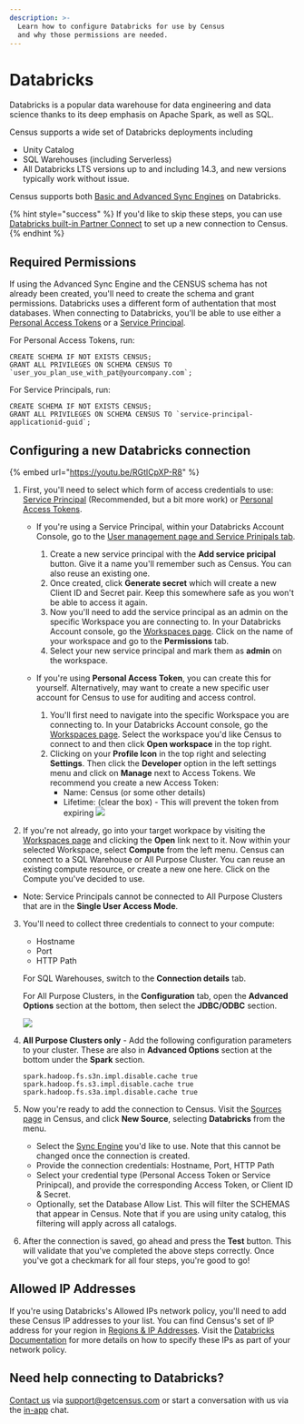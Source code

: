 ```yaml
---
description: >-
  Learn how to configure Databricks for use by Census
  and why those permissions are needed.
---
```


# Databricks

Databricks is a popular data warehouse for data engineering and data science thanks to its deep emphasis on Apache Spark, as well as SQL.

Census supports a wide set of Databricks deployments including
- Unity Catalog
- SQL Warehouses (including Serverless)
- All Databricks LTS versions up to and including 14.3, and new versions typically work without issue.

Census supports both [Basic and Advanced Sync Engines](/sources/overview#sync-engines) on Databricks.

{% hint style="success" %}
If you'd like to skip these steps, you can use [Databricks built-in Partner Connect](https://docs.databricks.com/en/partners/reverse-etl/census.html) to set up a new connection to Census.
{% endhint %}

## Required Permissions

If using the Advanced Sync Engine and the CENSUS schema has not already been created, you'll need to create the schema and grant permissions. Databricks uses a different form of authentation that most databases. When connecting to Databricks, you'll be able to use either a [Personal Access Tokens](https://docs.databricks.com/en/dev-tools/auth/pat.html) or a [Service Principal](https://docs.databricks.com/en/admin/users-groups/service-principals.html). 

For Personal Access Tokens, run: 

```
CREATE SCHEMA IF NOT EXISTS CENSUS;
GRANT ALL PRIVILEGES ON SCHEMA CENSUS TO `user_you_plan_use_with_pat@yourcompany.com`;
```

For Service Principals, run: 

```
CREATE SCHEMA IF NOT EXISTS CENSUS;
GRANT ALL PRIVILEGES ON SCHEMA CENSUS TO `service-principal-applicationid-guid`;
```


## Configuring a new Databricks connection

{% embed url="https://youtu.be/RGtlCpXP-R8" %}

1. First, you'll need to select which form of access credentials to use: [Service Principal](https://docs.databricks.com/en/admin/users-groups/service-principals.html) (Recommended, but a bit more work) or [Personal Access Tokens](https://docs.databricks.com/en/dev-tools/auth/pat.html).

    - If you're using a Service Principal, within your Databricks Account Console, go to the [User management page and Service Prinipals tab](https://accounts.cloud.databricks.com/users/serviceprincipals/).
        1. Create a new service principal with the **Add service pricipal** button. Give it a name you'll remember such as Census. You can also reuse an existing one. 
        2. Once created, click **Generate secret** which will create a new Client ID and Secret pair. Keep this somewhere safe as you won't be able to access it again. 
        3. Now you'll need to add the service principal as an admin on the specific Workspace you are connecting to. In your Databricks Account console, go the [Workspaces page](https://accounts.cloud.databricks.com/workspaces). Click on the name of your workspace and go to the **Permissions** tab.
        4. Select your new service principal and mark them as **admin** on the workspace.

    - If you're using **Personal Access Token**, you can create this for yourself. Alternatively, may want to create a new specific user account for Census to use for auditing and access control.
        1. You'll first need to navigate into the specific Workspace you are connecting to. In your Databricks Account console, go the [Workspaces page](https://accounts.cloud.databricks.com/workspaces). Select the workspace you'd like Census to connect to and then click **Open workspace** in the top right.
        2. Clicking on your **Profile Icon** in the top right and selecting **Settings**. Then click the **Developer** option in the left settings menu and click on **Manage** next to Access Tokens. We recommend you create a new Access Token:
            - Name: Census (or some other details)
            - Lifetime: (clear the box) - This will prevent the token from expiring
                ![](../.gitbook/assets/screely-1619628186696.png)



2. If you're not already, go into your target workpace by visiting the [Workspaces page](https://accounts.cloud.databricks.com/workspaces) and clicking the  **Open** link next to it. Now within your selected Workspace, select **Compute** from the left menu. Census can connect to a SQL Warehouse or All Purpose Cluster. You can reuse an existing compute resource, or create a new one here. Click on the Compute you've decided to use.
- Note: Service Principals cannot be connected to All Purpose Clusters that are in the **Single User Access Mode**.

3. You'll need to collect three credentials to connect to your compute:
    - Hostname
    - Port
    - HTTP Path

    For SQL Warehouses, switch to the **Connection details** tab.

    For All Purpose Clusters, in the **Configuration** tab, open the **Advanced Options** section at the bottom, then select the **JDBC/ODBC** section.

    ![](../.gitbook/assets/screely-1619627622845.png)

4. **All Purpose Clusters only** - Add the following configuration parameters to your cluster. These are also in **Advanced Options** section at the bottom under the **Spark** section.

    ```
    spark.hadoop.fs.s3n.impl.disable.cache true
    spark.hadoop.fs.s3.impl.disable.cache true
    spark.hadoop.fs.s3a.impl.disable.cache true
    ```


5. Now you're ready to add the connection to Census. Visit the [Sources page](https://app.getcensus.com/sources) in Census, and click **New Source**, selecting **Databricks** from the menu.
    - Select the [Sync Engine](/sources/overview#sync-engines) you'd like to use. Note that this cannot be changed once the connection is created.
    - Provide the connection credentials: Hostname, Port, HTTP Path
    - Select your credential type (Personal Access Token or Service Prinipcal), and provide the corresponding Access Token, or Client ID & Secret.
    - Optionally, set the Database Allow List. This will filter the SCHEMAS that appear in Census. Note that if you are using unity catalog, this filtering will apply across all catalogs.

6. After the connection is saved, go ahead and press the **Test** button. This will validate that you've completed the above steps correctly. Once you've got a checkmark for all four steps, you're good to go!

## Allowed IP Addresses

If you're using Databricks's Allowed IPs network policy, you'll need to add these Census IP addresses to your list. You can find Census's set of IP address for your region in [Regions & IP Addresses](../basics/security-and-privacy/regions-and-ip-addresses.md#ip-addresses). Visit the [Databricks Documentation](https://docs.databricks.com/en/security/network/front-end/ip-access-list.html) for more details on how to specify these IPs as part of your network policy.

## Need help connecting to Databricks?

[Contact us](mailto:support@getcensus.com) via support@getcensus.com or start a conversation with us via the [in-app](https://app.getcensus.com) chat.
